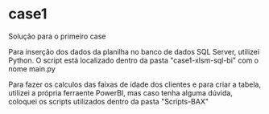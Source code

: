 # case1
Solução para o primeiro case

Para inserção dos dados da planilha no banco de dados SQL Server, utilizei Python. O script está localizado dentro da pasta "case1-xlsm-sql-bi" com o nome main.py

Para fazer os calculos das faixas de idade dos clientes e para criar a tabela, utilizei a própria ferraente PowerBI, mas caso tenha alguma dúvida, coloquei os scripts utilizados dentro da pasta "Scripts-BAX"
